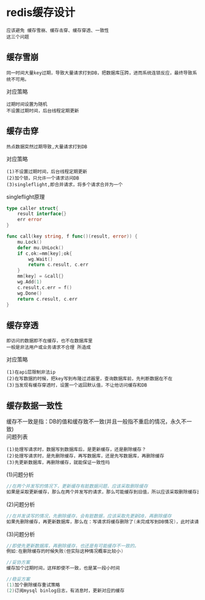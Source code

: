 # redis缓存设计
```
应该避免 缓存雪崩、缓存击穿、缓存穿透、一致性
这三个问题
```

## 缓存雪崩
```
同一时间大量key过期，导致大量请求打到DB，把数据库压跨，进而系统连锁反应，最终导致系统不可用。
```
对应策略
```
过期时间设置为随机
不设置过期时间，后台线程定期更新
```
## 缓存击穿
```
热点数据突然过期导致,大量请求打到DB
```
对应策略
```
(1)不设置过期时间，后台线程定期更新
(2)加个锁，只允许一个请求访问DB
(3)singleflight,即合并请求，将多个请求合并为一个
```
singleflight原理 
```go
type caller struct{
    result interface{}
    err error
}

func call(key string, f func()(result, error)) {
    mu.Lock()
    defer mu.UnLock()
    if c,ok:=mm[key];ok{
        wg.Wait()
        return c.result, c.err
    }
    mm[key] = &call{}
    wg.Add(1)
    c.result,c.err = f()
    wg.Done()
    return c.result, c.err
}
```
## 缓存穿透
```
即访问的数据即不在缓存，也不在数据库里
一般是非法用户或业务请求不合理 所造成
```
对应策略
```
(1)在api层限制非法ip
(2)在写数据的时候，把key写到布隆过滤器里，查询数据库前，先判断数据在不在
(3)当发现有缓存穿透时，设置一个返回默认值，不让他访问缓存和DB
```
## 缓存数据一致性
缓存不一致是指：DB的值和缓存致不一致(并且一般指不重启的情况，永久不一致)  
问题列表
```
(1)处理写请求时，数据写到数据库后，是更新缓存，还是删除缓存？
(2)处理写请求时，是先删除缓存，再写数据库，还是先写数据库，再删除缓存
(3)先更新数据库，再删除缓存，就能保证一致性吗
```
(1)问题分析
```c
//在两个并发写的情况下，更新缓存有脏数据问题，应该采取删除缓存
如果是采取更新缓存，那么在两个并发写的请求，那么可能缓存到旧值，所以应该采取删除缓存比较合适(get请求的时候，再load到缓存)
```
(2)问题分析
```c
//在并发读写的情况，先删除缓存，会有脏数据，应该采取先更新DB，再删除缓存
如果先删除缓存，再更新数据库，那么在：写请求将缓存删除了(未完成写到DB情况)，此时读请求发现缓存没中，从DB读(旧值)到缓存，此时写请求到DB才完成。
```
(3)问题分析
```c
//即使先更新数据库，再删除缓存，也还是有可能缓存不一致的。
例如:在删除缓存的时候失败(但实际这种情况概率比较小)

//妥协方案
缓存加个过期时间，这样即使不一致，也是某一段小时间

//稳妥方案
(1)加个删除缓存重试策略
(2)订阅mysql binlog日志，有消息时，更新对应的缓存
```